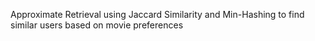 Approximate Retrieval using Jaccard Similarity and Min-Hashing to find similar users based on movie preferences
